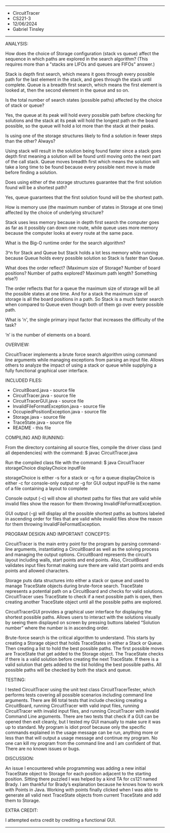 ****************
* CircuitTracer
* CS221-3
* 12/06/2024
* Gabriel Tinsley
****************


ANALYSIS:

How does the choice of Storage configuration (stack vs queue) affect the sequence in which paths are explored in the search algorithm? (This requires more than a "stacks are LIFOs and queues are FIFOs" answer.)

Stack is depth first search, which means it goes through every possible path for the last element in the stack, and goes through the stack until complete. Queue is a breadth first search, which means the first element is looked at, then the second element in the queue and so on.

Is the total number of search states (possible paths) affected by the choice of stack or queue?

Yes, the queue at its peak will hold every possible path before checking for solutions and the stack at its peak will hold the longest path on the board possible, so the queue will hold a lot more than the stack at their peaks.

Is using one of the storage structures likely to find a solution in fewer steps than the other? Always?

Using stack will result in the solution being found faster since a stack goes depth first meaning a solution will be found until moving onto the next part of the call stack. Queue moves breadth first which means the solution will take a long time to be found because every possible next move is made before finding a solution.

Does using either of the storage structures guarantee that the first solution found will be a shortest path?

Yes, queue guarantees that the first solution found will be the shortest path.

How is memory use (the maximum number of states in Storage at one time) affected by the choice of underlying structure?

Stack uses less memory because in depth first search the computer goes as far as it possibly can down one route, while queue uses more memory because the computer looks at every route at the same pace.


What is the Big-O runtime order for the search algorithm?

3^n for Stack and Queue but Stack holds a lot less memory while running because Queue holds every possible solution so Stack is faster than Queue.

What does the order reflect? (Maximum size of Storage? Number of board positions? Number of paths explored? Maximum path length? Something else?)

The order reflects that for a queue the maximum size of storage will be all the possible states at one time. And for a stack the maximum size of storage is all the board positions in a path. So Stack is a much faster search when compared to Queue even though both of them go over every possible path. 

What is 'n', the single primary input factor that increases the difficulty of the task?

‘n’ is the number of elements on a board.


OVERVIEW:

CircuitTracer implements a brute force search algorithm using command line arguments while managing exceptions from parsing an input file. Allows others to analyze the impact of using a stack or queue while supplying a fully functional graphical user interface.


INCLUDED FILES:

* CircuitBoard.java - source file
* CircuitTracer.java - source file
* CircuitTracerGUI.java - source file
* InvalidFileFormatException.java - source file
* OccupiedPositionException.java - source file
* Storage.java - source file
* TraceState.java - source file
* README - this file


COMPILING AND RUNNING:

From the directory containing all source files, compile the
driver class (and all dependencies) with the command:
$ javac CircuitTracer.java

Run the compiled class file with the command:
$ java CircuitTracer storageChoice displayChoice inputFile

storageChoice is either -s for a stack or -q for a queue
displayChoice is either -c for console-only output or -g for GUI output 
inputFile is the name of a file containing a layout to complete

Console output (-c) will show all shortest paths for files that are valid while invalid files show the reason for them throwing InvalidFileFormatException.

GUI output (-g) will display all the possible shortest paths as buttons labeled in ascending order for files that are valid while invalid files show the reason for them throwing InvalidFileFormatException.


PROGRAM DESIGN AND IMPORTANT CONCEPTS:

CircuitTracer is the main entry point for the program by parsing command-line arguments, instantiating a CircuitBoard as well as the solving process and managing the output options. CircuitBoard represents the circuit’s layout including walls, start points and end points. Also, CircuitBoard validates input files format making sure there are valid start points and ends points and allowed characters.

Storage puts data structures into either a stack or queue and used to manage TraceState objects during brute-force search. TraceState represents a potential path on a CircuitBoard and checks for valid solutions. CircuitTracer uses TraceState to check if a next possible path is open, then creating another TraceState object until all the possible paths are explored. 

CircuitTracerGUI provides a graphical user interface for displaying the shortest possible paths. Allows users to interact with the solutions visually by seeing them displayed on screen by pressing buttons labeled “Solution number” where the number is in ascending order.

Brute-force search is the critical algorithm to understand. This starts by creating a Storage object that holds TraceStates in either a Stack or Queue. Then creating a list to hold the best possible paths. The first possible moves are TraceState that get added to the Storage object. The TraceState checks if there is a valid solution before creating the next TraceState. If there is a valid solution that gets added to the list holding the best possible paths. All possible paths will be checked by both the stack and queue. 


TESTING:

I tested CircuitTracer using the unit test class CircuitTracerTester, which performs tests covering all possible scenarios including command line arguments. There are 86 total tests that include checking creating a CircuitBoard, running CircuitTracer with valid input files, running CircuitTracer with invalid input files, and running CircuitTracer with invalid Command Line arguments. There are two tests that check if a GUI can be opened then exit cleanly, but I tested my GUI manually to make sure it was up to standard. My program is idiot proof because only the specific commands explained in the usage message can be run, anything more or less than that will output a usage message and continue my program. No one can kill my program from the command line and I am confident of that. There are no known issues or bugs.


DISCUSSION:

An issue I encountered while programming was adding a new initial TraceState object to Storage for each position adjacent to the starting position. Sitting there puzzled I was helped by a kind TA for cs121 named Brady. I am thankful for Brady’s explanation because he knows how to work with Points in Java. Working with points finally clicked when I was able to generate all valid next TraceState objects from current TraceState and add them to Storage.

EXTRA CREDIT:

I attempted extra credit by crediting a functional GUI.

----------------------------------------------------------------------------
